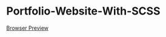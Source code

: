 # Portfolio-Website-With-SCSS

[Browser Preview](https://emreozturanli.github.io/Portfolio-Website-With-SCSS/)
